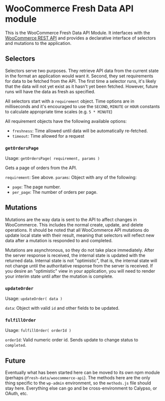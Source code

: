 # WooCommerce Fresh Data API module

This is the WooCommerce Fresh Data API Module. It interfaces with the [WooCommerce REST API](http://woocommerce.github.io/woocommerce-rest-api-docs/) and provides a declarative interface of selectors and mutations to the application.


## Selectors

Selectors serve two purposes. They retrieve API data from the current state in the format an application would want it. Second, they set requirements for data to be fetched from the API. The first time a selector runs, it's likely that the data will not yet exist as it hasn't yet been fetched. However, future runs will have the data as fresh as specified.

All selectors start with a `requirement` object. Time options are in milliseconds and it's encouraged to use the `SECOND`, `MINUTE` or `HOUR` constants to calculate appropriate time scales (e.g. `5 * MINUTE`)

All requirement objects have the following available options:
 * `freshness`: Time allowed until data will be automatically re-fetched.
 * `timeout`: Time allowed for a request

### `getOrdersPage`

Usage: `getOrdersPage( requirement, params )`

Gets a page of orders from the API.

`requirement`: See above.
`params`: Object with any of the following:
  * `page`: The page number.
  * `per_page`: The number of orders per page.


## Mutations

Mutations are the way data is sent to the API to affect changes in WooCommerce. This includes the normal create, update, and delete operations. It should be noted that all WooCommerce API mutations do update local state with their result, meaning that selectors will reflect new data after a mutation is responded to and completed.

Mutations are asynchronous, so they do not take place immediately. After the server response is received, the internal state is updated with the returned data. Internal state is not "optimistic", that is, the internal state will not change until the authoritative response from the server is received. If you desire an "optimistic" view in your application, you will need to render your interim state until after the mutation is complete.

### `updateOrder`

Usage: `updateOrder( data )`

`data`: Object with valid `id` and other fields to be updated.

### `fulfillOrder`

Usage: `fulfillOrder( orderId )`

`orderId`: Valid numeric order id. Sends update to change status to `completed`.


## Future

Eventually what has been started here can be moved to its own npm module (perhaps `@fresh-data/woocommerce-api`).
The methods here are the only thing specific to the `wp-admin` environment, so the `methods.js` file should stay here. Everything else can go and be cross-environment to Calypso, or OAuth, etc.
